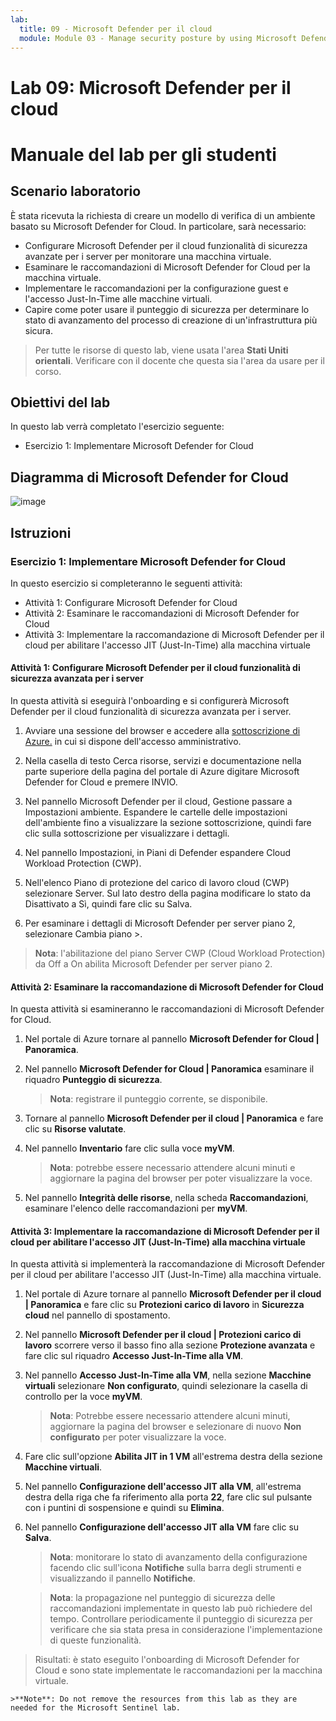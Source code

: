 ```yaml
---
lab:
  title: 09 - Microsoft Defender per il cloud
  module: Module 03 - Manage security posture by using Microsoft Defender for Cloud
---
```


# Lab 09: Microsoft Defender per il cloud
# Manuale del lab per gli studenti

## Scenario laboratorio

È stata ricevuta la richiesta di creare un modello di verifica di un ambiente basato su Microsoft Defender for Cloud. In particolare, sarà necessario:

- Configurare Microsoft Defender per il cloud funzionalità di sicurezza avanzate per i server per monitorare una macchina virtuale.
- Esaminare le raccomandazioni di Microsoft Defender for Cloud per la macchina virtuale.
- Implementare le raccomandazioni per la configurazione guest e l'accesso Just-In-Time alle macchine virtuali. 
- Capire come poter usare il punteggio di sicurezza per determinare lo stato di avanzamento del processo di creazione di un'infrastruttura più sicura.

> Per tutte le risorse di questo lab, viene usata l'area **Stati Uniti orientali**. Verificare con il docente che questa sia l'area da usare per il corso. 

## Obiettivi del lab

In questo lab verrà completato l'esercizio seguente:

- Esercizio 1: Implementare Microsoft Defender for Cloud

## Diagramma di Microsoft Defender for Cloud

![image](https://github.com/MicrosoftLearning/AZ500-AzureSecurityTechnologies/assets/91347931/c31055cc-de95-41f6-adef-f09d756a68eb)

## Istruzioni

### Esercizio 1: Implementare Microsoft Defender for Cloud

In questo esercizio si completeranno le seguenti attività:

- Attività 1: Configurare Microsoft Defender for Cloud
- Attività 2: Esaminare le raccomandazioni di Microsoft Defender for Cloud
- Attività 3: Implementare la raccomandazione di Microsoft Defender per il cloud per abilitare l'accesso JIT (Just-In-Time) alla macchina virtuale

#### Attività 1: Configurare Microsoft Defender per il cloud funzionalità di sicurezza avanzata per i server

In questa attività si eseguirà l'onboarding e si configurerà Microsoft Defender per il cloud funzionalità di sicurezza avanzata per i server.

1. Avviare una sessione del browser e accedere alla  [sottoscrizione di Azure.](https://azure.microsoft.com/en-us/free/?azure-portal=true) in cui si dispone dell'accesso amministrativo.

2. Nella casella di testo Cerca risorse, servizi e documentazione nella parte superiore della pagina del portale di Azure digitare Microsoft Defender for Cloud e premere INVIO.

3. Nel pannello Microsoft Defender per il cloud, Gestione passare a Impostazioni ambiente. Espandere le cartelle delle impostazioni dell'ambiente fino a visualizzare la sezione sottoscrizione, quindi fare clic sulla sottoscrizione per visualizzare i dettagli.

4. Nel pannello Impostazioni, in Piani di Defender espandere Cloud Workload Protection (CWP).
  
5. Nell'elenco Piano di protezione del carico di lavoro cloud (CWP) selezionare Server. Sul lato destro della pagina modificare lo stato da Disattivato a Sì, quindi fare clic su Salva.
  
6. Per esaminare i dettagli di Microsoft Defender per server piano 2, selezionare Cambia piano >.

>**Nota**: l'abilitazione del piano Server CWP (Cloud Workload Protection) da Off a On abilita Microsoft Defender per server piano 2.

#### Attività 2: Esaminare la raccomandazione di Microsoft Defender for Cloud

In questa attività si esamineranno le raccomandazioni di Microsoft Defender for Cloud. 

1. Nel portale di Azure tornare al pannello **Microsoft Defender for Cloud \| Panoramica**. 

2. Nel pannello **Microsoft Defender for Cloud \| Panoramica** esaminare il riquadro **Punteggio di sicurezza**.

    >**Nota**: registrare il punteggio corrente, se disponibile.

3. Tornare al pannello **Microsoft Defender per il cloud \| Panoramica** e fare clic su **Risorse valutate**.

4. Nel pannello **Inventario** fare clic sulla voce **myVM**.

    >**Nota**: potrebbe essere necessario attendere alcuni minuti e aggiornare la pagina del browser per poter visualizzare la voce.
    
5. Nel pannello **Integrità delle risorse**, nella scheda **Raccomandazioni**, esaminare l'elenco delle raccomandazioni per **myVM**.

#### Attività 3: Implementare la raccomandazione di Microsoft Defender per il cloud per abilitare l'accesso JIT (Just-In-Time) alla macchina virtuale

In questa attività si implementerà la raccomandazione di Microsoft Defender per il cloud per abilitare l'accesso JIT (Just-In-Time) alla macchina virtuale. 

1. Nel portale di Azure tornare al pannello **Microsoft Defender per il cloud \| Panoramica** e fare clic su **Protezioni carico di lavoro** in **Sicurezza cloud** nel pannello di spostamento.

2. Nel pannello **Microsoft Defender per il cloud \| Protezioni carico di lavoro** scorrere verso il basso fino alla sezione **Protezione avanzata** e fare clic sul riquadro **Accesso Just-In-Time alla VM**.

3. Nel pannello **Accesso Just-In-Time alla VM**, nella sezione **Macchine virtuali** selezionare **Non configurato**, quindi selezionare la casella di controllo per la voce **myVM**.

    >**Nota**: Potrebbe essere necessario attendere alcuni minuti, aggiornare la pagina del browser e selezionare di nuovo **Non configurato** per poter visualizzare la voce.

4. Fare clic sull'opzione **Abilita JIT in 1 VM** all'estrema destra della sezione **Macchine virtuali**.

5. Nel pannello **Configurazione dell'accesso JIT alla VM**, all'estrema destra della riga che fa riferimento alla porta **22**, fare clic sul pulsante con i puntini di sospensione e quindi su **Elimina**.

6. Nel pannello **Configurazione dell'accesso JIT alla VM** fare clic su **Salva**.

    >**Nota**: monitorare lo stato di avanzamento della configurazione facendo clic sull'icona **Notifiche** sulla barra degli strumenti e visualizzando il pannello **Notifiche**. 

    >**Nota**: la propagazione nel punteggio di sicurezza delle raccomandazioni implementate in questo lab può richiedere del tempo. Controllare periodicamente il punteggio di sicurezza per verificare che sia stata presa in considerazione l'implementazione di queste funzionalità. 

> Risultati: è stato eseguito l'onboarding di Microsoft Defender for Cloud e sono state implementate le raccomandazioni per la macchina virtuale. 

    >**Note**: Do not remove the resources from this lab as they are needed for the Microsoft Sentinel lab.
